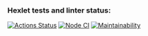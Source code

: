 ### Hexlet tests and linter status:

[![Actions Status](https://github.com/elenashcherbinina/frontend-project-11/workflows/hexlet-check/badge.svg)](https://github.com/elenashcherbinina/frontend-project-11/actions)
[![Node CI](https://github.com/elenashcherbinina/frontend-project-11/actions/workflows/node.yml/badge.svg)](https://github.com/elenashcherbinina/frontend-project-11/actions/workflows/node.yml)
[![Maintainability](https://api.codeclimate.com/v1/badges/c228bb7907174493db89/maintainability)](https://codeclimate.com/github/elenashcherbinina/frontend-project-11/maintainability)
